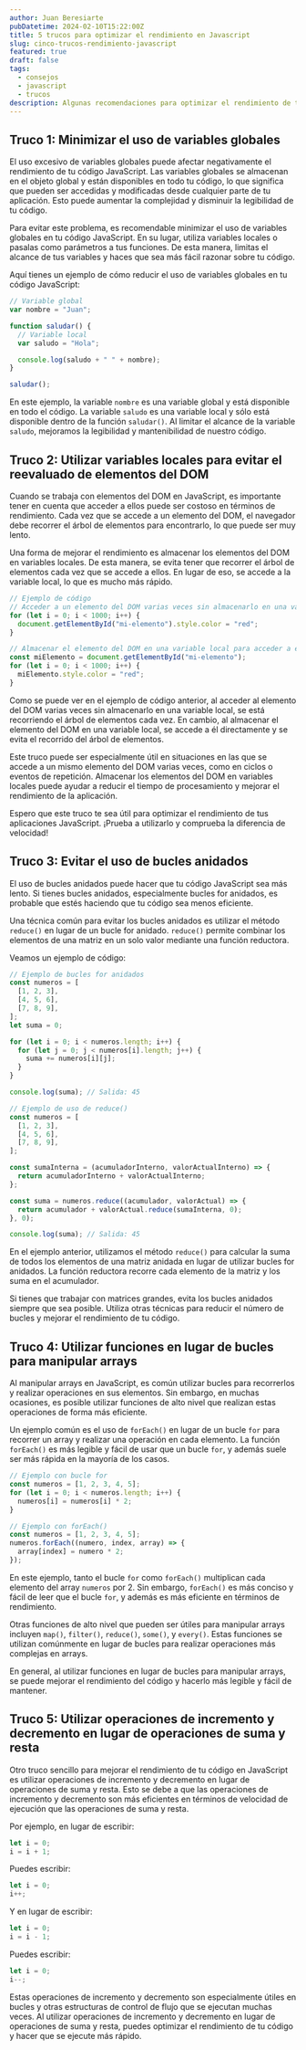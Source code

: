```yaml
---
author: Juan Beresiarte
pubDatetime: 2024-02-10T15:22:00Z
title: 5 trucos para optimizar el rendimiento en Javascript
slug: cinco-trucos-rendimiento-javascript
featured: true
draft: false
tags:
  - consejos
  - javascript
  - trucos
description: Algunas recomendaciones para optimizar el rendimiento de tu codigo javascript
---
```


## Truco 1: Minimizar el uso de variables globales

El uso excesivo de variables globales puede afectar negativamente el rendimiento de tu código JavaScript. Las variables globales se almacenan en el objeto global y están disponibles en todo tu código, lo que significa que pueden ser accedidas y modificadas desde cualquier parte de tu aplicación. Esto puede aumentar la complejidad y disminuir la legibilidad de tu código.

Para evitar este problema, es recomendable minimizar el uso de variables globales en tu código JavaScript. En su lugar, utiliza variables locales o pasalas como parámetros a tus funciones. De esta manera, limitas el alcance de tus variables y haces que sea más fácil razonar sobre tu código.

Aquí tienes un ejemplo de cómo reducir el uso de variables globales en tu código JavaScript:

```javascript
// Variable global
var nombre = "Juan";

function saludar() {
  // Variable local
  var saludo = "Hola";

  console.log(saludo + " " + nombre);
}

saludar();
```

En este ejemplo, la variable `nombre` es una variable global y está disponible en todo el código. La variable `saludo` es una variable local y sólo está disponible dentro de la función `saludar()`. Al limitar el alcance de la variable `saludo`, mejoramos la legibilidad y mantenibilidad de nuestro código.

## Truco 2: Utilizar variables locales para evitar el reevaluado de elementos del DOM

Cuando se trabaja con elementos del DOM en JavaScript, es importante tener en cuenta que acceder a ellos puede ser costoso en términos de rendimiento. Cada vez que se accede a un elemento del DOM, el navegador debe recorrer el árbol de elementos para encontrarlo, lo que puede ser muy lento.

Una forma de mejorar el rendimiento es almacenar los elementos del DOM en variables locales. De esta manera, se evita tener que recorrer el árbol de elementos cada vez que se accede a ellos. En lugar de eso, se accede a la variable local, lo que es mucho más rápido.

```javascript
// Ejemplo de código
// Acceder a un elemento del DOM varias veces sin almacenarlo en una variable local
for (let i = 0; i < 1000; i++) {
  document.getElementById("mi-elemento").style.color = "red";
}

// Almacenar el elemento del DOM en una variable local para acceder a él más rápido
const miElemento = document.getElementById("mi-elemento");
for (let i = 0; i < 1000; i++) {
  miElemento.style.color = "red";
}
```

Como se puede ver en el ejemplo de código anterior, al acceder al elemento del DOM varias veces sin almacenarlo en una variable local, se está recorriendo el árbol de elementos cada vez. En cambio, al almacenar el elemento del DOM en una variable local, se accede a él directamente y se evita el recorrido del árbol de elementos.

Este truco puede ser especialmente útil en situaciones en las que se accede a un mismo elemento del DOM varias veces, como en ciclos o eventos de repetición. Almacenar los elementos del DOM en variables locales puede ayudar a reducir el tiempo de procesamiento y mejorar el rendimiento de la aplicación.

Espero que este truco te sea útil para optimizar el rendimiento de tus aplicaciones JavaScript. ¡Prueba a utilizarlo y comprueba la diferencia de velocidad!

## Truco 3: Evitar el uso de bucles anidados

El uso de bucles anidados puede hacer que tu código JavaScript sea más lento. Si tienes bucles anidados, especialmente bucles for anidados, es probable que estés haciendo que tu código sea menos eficiente.

Una técnica común para evitar los bucles anidados es utilizar el método `reduce()` en lugar de un bucle for anidado. `reduce()` permite combinar los elementos de una matriz en un solo valor mediante una función reductora.

Veamos un ejemplo de código:

```javascript
// Ejemplo de bucles for anidados
const numeros = [
  [1, 2, 3],
  [4, 5, 6],
  [7, 8, 9],
];
let suma = 0;

for (let i = 0; i < numeros.length; i++) {
  for (let j = 0; j < numeros[i].length; j++) {
    suma += numeros[i][j];
  }
}

console.log(suma); // Salida: 45

// Ejemplo de uso de reduce()
const numeros = [
  [1, 2, 3],
  [4, 5, 6],
  [7, 8, 9],
];

const sumaInterna = (acumuladorInterno, valorActualInterno) => {
  return acumuladorInterno + valorActualInterno;
};

const suma = numeros.reduce((acumulador, valorActual) => {
  return acumulador + valorActual.reduce(sumaInterna, 0);
}, 0);

console.log(suma); // Salida: 45
```

En el ejemplo anterior, utilizamos el método `reduce()` para calcular la suma de todos los elementos de una matriz anidada en lugar de utilizar bucles for anidados. La función reductora recorre cada elemento de la matriz y los suma en el acumulador.

Si tienes que trabajar con matrices grandes, evita los bucles anidados siempre que sea posible. Utiliza otras técnicas para reducir el número de bucles y mejorar el rendimiento de tu código.

## Truco 4: Utilizar funciones en lugar de bucles para manipular arrays

Al manipular arrays en JavaScript, es común utilizar bucles para recorrerlos y realizar operaciones en sus elementos. Sin embargo, en muchas ocasiones, es posible utilizar funciones de alto nivel que realizan estas operaciones de forma más eficiente.

Un ejemplo común es el uso de `forEach()` en lugar de un bucle `for` para recorrer un array y realizar una operación en cada elemento. La función `forEach()` es más legible y fácil de usar que un bucle `for`, y además suele ser más rápida en la mayoría de los casos.

```js
// Ejemplo con bucle for
const numeros = [1, 2, 3, 4, 5];
for (let i = 0; i < numeros.length; i++) {
  numeros[i] = numeros[i] * 2;
}

// Ejemplo con forEach()
const numeros = [1, 2, 3, 4, 5];
numeros.forEach((numero, index, array) => {
  array[index] = numero * 2;
});
```

En este ejemplo, tanto el bucle `for` como `forEach()` multiplican cada elemento del array `numeros` por 2. Sin embargo, `forEach()` es más conciso y fácil de leer que el bucle `for`, y además es más eficiente en términos de rendimiento.

Otras funciones de alto nivel que pueden ser útiles para manipular arrays incluyen `map()`, `filter()`, `reduce()`, `some()`, y `every()`. Estas funciones se utilizan comúnmente en lugar de bucles para realizar operaciones más complejas en arrays.

En general, al utilizar funciones en lugar de bucles para manipular arrays, se puede mejorar el rendimiento del código y hacerlo más legible y fácil de mantener.

## Truco 5: Utilizar operaciones de incremento y decremento en lugar de operaciones de suma y resta

Otro truco sencillo para mejorar el rendimiento de tu código en JavaScript es utilizar operaciones de incremento y decremento en lugar de operaciones de suma y resta. Esto se debe a que las operaciones de incremento y decremento son más eficientes en términos de velocidad de ejecución que las operaciones de suma y resta.

Por ejemplo, en lugar de escribir:

```javascript
let i = 0;
i = i + 1;
```

Puedes escribir:

```javascript
let i = 0;
i++;
```

Y en lugar de escribir:

```javascript
let i = 0;
i = i - 1;
```

Puedes escribir:

```javascript
let i = 0;
i--;
```

Estas operaciones de incremento y decremento son especialmente útiles en bucles y otras estructuras de control de flujo que se ejecutan muchas veces. Al utilizar operaciones de incremento y decremento en lugar de operaciones de suma y resta, puedes optimizar el rendimiento de tu código y hacer que se ejecute más rápido.
